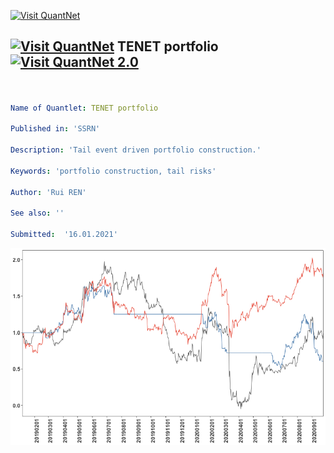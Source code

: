 [<img src="https://github.com/QuantLet/Styleguide-and-FAQ/blob/master/pictures/banner.png" width="888" alt="Visit QuantNet">](http://quantlet.de/)

## [<img src="https://github.com/QuantLet/Styleguide-and-FAQ/blob/master/pictures/qloqo.png" alt="Visit QuantNet">](http://quantlet.de/) **TENET portfolio** [<img src="https://github.com/QuantLet/Styleguide-and-FAQ/blob/master/pictures/QN2.png" width="60" alt="Visit QuantNet 2.0">](http://quantlet.de/)

```yaml


Name of Quantlet: TENET portfolio

Published in: 'SSRN'

Description: 'Tail event driven portfolio construction.'

Keywords: 'portfolio construction, tail risks'

Author: 'Rui REN'

See also: ''

Submitted:  '16.01.2021'

```

![Picture1](fig_Wealth_20200924_90_1_0.008_0.8_0.05.png)